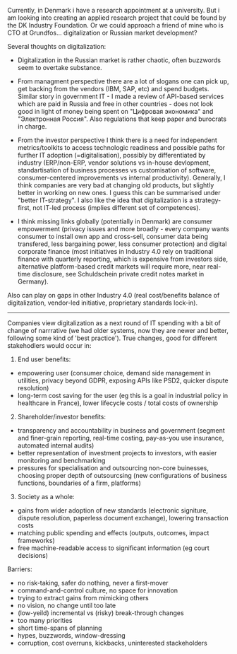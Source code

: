 Currently, in Denmark i have a research appointment at a university. But i am looking into creating an applied research project that could be found by the DK Industry Foundation.  Or we could approach a friend of mine who is CTO at Grundfos... digitalization or Russian market development?

Several thoughts on digitalization: 

- Digitalization in the Russian market is rather chaotic, often buzzwords seem to overtake substance. 
- From managment perspective there are a lot of slogans one can pick up, get backing from  the vendors (IBM, SAP, etc) and spend budgets. Similar story in government IT - I made a review of API-based services which are paid in Russia  and free in other countries - does not look good in light of money being spent on "Цифровая экономика" and "Электронная Россия". Also regulations that keep paper and burocrats in charge. 

- From the investor perspective I think there is a need for independent metrics/toolkits to access technologic readiness and possible paths for further IT adoption (=digitalisation), possibly by differentiated by industry (ERP/non-ERP, vendor solutions vs in-house devlopment, standartisation of business processes vs customisation of software, consumer-centered improvements vs internal productivity). Generally, I think companies are very bad at changing old products, but slightly better in working on new ones. I guess this can be summarised under "better IT-strategy". I also like the idea that digitalization is a strategy-first, not IT-led process (implies different set of competences).
  

- I think missing links globally (potentially in Denmark) are consumer empowerment (privacy issues and more broadly - every company wants consumer to install own app and cross-sell, consumer data being transfered, less bargaining power, less consumer protection) and digital corporate finance (most initiatives in Industry 4.0 rely on traditional finance with quarterly reporting, which is expensive from investors side, alternative platform-based credit markets will require more, near real-time disclosure, see Schuldschein private credit notes market in Germany). 
  
Also can play on gaps in other Industry 4.0 (real cost/benefits balance of digitalization, vendor-led initiative, proprietary standards lock-in).

---

Companies view digitalization  as a next round of 
IT spending with a bit of change of narrrative (we had older systems, now they are newer and better, following some kind of 'best practice'). True changes, good for different stakehodlers would occur in:

1. End user benefits:
- empowering user (consumer choice, demand side management in utilities, privacy beyond GDPR, exposing APIs like PSD2, quicker dispute resolution)
- long-term cost saving for the user (eg this is a goal in industrial policy in healthcare in France), lower lifecycle costs / total costs of ownership

2. Shareholder/investor benefits:
- transparency and accountability in business and government (segment and finer-grain reporting, real-time costing, pay-as-you use insurance, automated internal audits)
- better representation of investment projects to investors, with easier monitoring 
and benchmarking
- pressures for specialisation and outsourcing non-core buinesses, choosing proper depth of outsourcsing (new configurations of business functions, boundaries of a firm, platforms)

3. Society as a whole:
- gains from wider adoption of new standards (electronic signiture, dispute resolution,   paperless document exchange), lowering transaction costs
- matching public spending and effects (outputs, outcomes, impact frameworks)
- free machine-readable access to significant information (eg court decisions)

Barriers:
- no risk-taking, safer do nothing, never a first-mover
- command-and-control culture, no space for innovation 
- trying to extract gains from mimicking others
- no vision, no change until too late 
- (low-yeild) incremental vs (risky) break-through changes
- too many priorities 
- short time-spans of planning 
- hypes, buzzwords, window-dressing
- corruption, cost overruns, kickbacks, uninterested stackeholders 

  